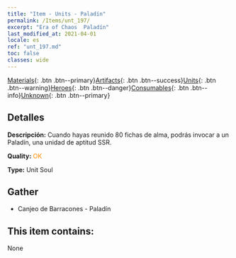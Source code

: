 ```yaml
---
title: "Item - Units - Paladín"
permalink: /Items/unt_197/
excerpt: "Era of Chaos  Paladín"
last_modified_at: 2021-04-01
locale: es
ref: "unt_197.md"
toc: false
classes: wide
---
```

 [Materials](/es/Items/){: .btn .btn--primary}[Artifacts](/es/Items/Artifacts/){: .btn .btn--success}[Units](/es/Items/Units/){: .btn .btn--warning}[Heroes](/es/Items/Heroes/){: .btn .btn--danger}[Consumables](/es/Items/Consumables/){: .btn .btn--info}[Unknown](/es/Items/Unknown/){: .btn .btn--primary}

## Detalles
 **Descripción:** Cuando hayas reunido 80 fichas de alma, podrás invocar a un Paladín, una unidad de aptitud SSR.

 **Quality:** <span style="color: #FF8C00">OK</span>

 **Type:** Unit Soul

## Gather

*    Canjeo de Barracones - Paladín 

## This item contains:

  None

